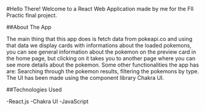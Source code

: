 #Hello There! Welcome to a React Web Application made by me for the FII Practic final project.

##About The App

The main thing that this app does is fetch data from pokeapi.co and using that data we display cards with informations about the loaded pokemons, you can see general information about the pokemon on the preview card in the home page, but clicking on it takes you to another page where you can see more details about the pokemon. Some other functionalities the app has are: Searching through the pokemon results, filtering the pokemons by type. The UI has been made using the component library Chakra UI.

##Technologies Used

-React.js
-Chakra UI
-JavaScript
